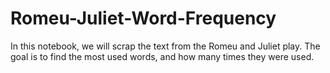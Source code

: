 # Romeu-Juliet-Word-Frequency

In this notebook, we will scrap the text from the Romeu and Juliet play. The goal is to find the most used words, and how many times they were used.  
